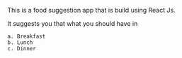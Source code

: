  This is a food suggestion app that is build using React Js.
 
 It suggests you that what you should have in
 
    a. Breakfast
    b. Lunch
    c. Dinner
